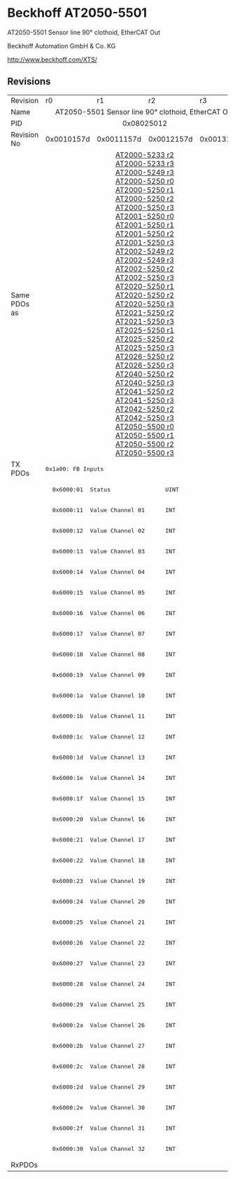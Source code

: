 # Beckhoff AT2050-5501

AT2050-5501 Sensor line 90° clothoid, EtherCAT Out

Beckhoff Automation GmbH & Co. KG

http://www.beckhoff.com/XTS/

## Revisions
<table>
<tr>
<td>Revision</td>
<td>r0</td>
<td>r1</td>
<td>r2</td>
<td>r3</td>
</tr>
<tr>
<td>Name</td>
<td colspan=4 align="center">AT2050-5501 Sensor line 90° clothoid, EtherCAT Out</td>
</tr>
<tr>
<td>PID</td>
<td colspan=4 align="center">0x08025012</td>
</tr>
<tr>
<td>Revision No</td>
<td>0x0010157d</td>
<td>0x0011157d</td>
<td>0x0012157d</td>
<td>0x0013157d</td>
</tr>
<tr>
<td>Same PDOs as</td>
<td colspan=4 align="center"><a href="AT2000-5233.md">AT2000-5233 r2</a><br/><a href="AT2000-5233.md">AT2000-5233 r3</a><br/><a href="AT2000-5249.md">AT2000-5249 r3</a><br/><a href="AT2000-5250.md">AT2000-5250 r0</a><br/><a href="AT2000-5250.md">AT2000-5250 r1</a><br/><a href="AT2000-5250.md">AT2000-5250 r2</a><br/><a href="AT2000-5250.md">AT2000-5250 r3</a><br/><a href="AT2001-5250.md">AT2001-5250 r0</a><br/><a href="AT2001-5250.md">AT2001-5250 r1</a><br/><a href="AT2001-5250.md">AT2001-5250 r2</a><br/><a href="AT2001-5250.md">AT2001-5250 r3</a><br/><a href="AT2002-5249.md">AT2002-5249 r2</a><br/><a href="AT2002-5249.md">AT2002-5249 r3</a><br/><a href="AT2002-5250.md">AT2002-5250 r2</a><br/><a href="AT2002-5250.md">AT2002-5250 r3</a><br/><a href="AT2020-5250.md">AT2020-5250 r1</a><br/><a href="AT2020-5250.md">AT2020-5250 r2</a><br/><a href="AT2020-5250.md">AT2020-5250 r3</a><br/><a href="AT2021-5250.md">AT2021-5250 r2</a><br/><a href="AT2021-5250.md">AT2021-5250 r3</a><br/><a href="AT2025-5250.md">AT2025-5250 r1</a><br/><a href="AT2025-5250.md">AT2025-5250 r2</a><br/><a href="AT2025-5250.md">AT2025-5250 r3</a><br/><a href="AT2026-5250.md">AT2026-5250 r2</a><br/><a href="AT2026-5250.md">AT2026-5250 r3</a><br/><a href="AT2040-5250.md">AT2040-5250 r2</a><br/><a href="AT2040-5250.md">AT2040-5250 r3</a><br/><a href="AT2041-5250.md">AT2041-5250 r2</a><br/><a href="AT2041-5250.md">AT2041-5250 r3</a><br/><a href="AT2042-5250.md">AT2042-5250 r2</a><br/><a href="AT2042-5250.md">AT2042-5250 r3</a><br/><a href="AT2050-5500.md">AT2050-5500 r0</a><br/><a href="AT2050-5500.md">AT2050-5500 r1</a><br/><a href="AT2050-5500.md">AT2050-5500 r2</a><br/><a href="AT2050-5500.md">AT2050-5500 r3</a></td>
</tr>
<tr>
<td rowspan=34 valign=top>TX PDOs</td>
<td colspan=4 align="left"><pre>0x1a00: FB Inputs</pre></td>
<td></td>
</tr>
<tr>
<td colspan=4 align="left"><pre>  0x6000:01  Status                UINT</pre></td>
</tr>
<tr>
<td colspan=4 align="left"><pre>  0x6000:11  Value Channel 01      INT</pre></td>
</tr>
<tr>
<td colspan=4 align="left"><pre>  0x6000:12  Value Channel 02      INT</pre></td>
</tr>
<tr>
<td colspan=4 align="left"><pre>  0x6000:13  Value Channel 03      INT</pre></td>
</tr>
<tr>
<td colspan=4 align="left"><pre>  0x6000:14  Value Channel 04      INT</pre></td>
</tr>
<tr>
<td colspan=4 align="left"><pre>  0x6000:15  Value Channel 05      INT</pre></td>
</tr>
<tr>
<td colspan=4 align="left"><pre>  0x6000:16  Value Channel 06      INT</pre></td>
</tr>
<tr>
<td colspan=4 align="left"><pre>  0x6000:17  Value Channel 07      INT</pre></td>
</tr>
<tr>
<td colspan=4 align="left"><pre>  0x6000:18  Value Channel 08      INT</pre></td>
</tr>
<tr>
<td colspan=4 align="left"><pre>  0x6000:19  Value Channel 09      INT</pre></td>
</tr>
<tr>
<td colspan=4 align="left"><pre>  0x6000:1a  Value Channel 10      INT</pre></td>
</tr>
<tr>
<td colspan=4 align="left"><pre>  0x6000:1b  Value Channel 11      INT</pre></td>
</tr>
<tr>
<td colspan=4 align="left"><pre>  0x6000:1c  Value Channel 12      INT</pre></td>
</tr>
<tr>
<td colspan=4 align="left"><pre>  0x6000:1d  Value Channel 13      INT</pre></td>
</tr>
<tr>
<td colspan=4 align="left"><pre>  0x6000:1e  Value Channel 14      INT</pre></td>
</tr>
<tr>
<td colspan=4 align="left"><pre>  0x6000:1f  Value Channel 15      INT</pre></td>
</tr>
<tr>
<td colspan=4 align="left"><pre>  0x6000:20  Value Channel 16      INT</pre></td>
</tr>
<tr>
<td colspan=4 align="left"><pre>  0x6000:21  Value Channel 17      INT</pre></td>
</tr>
<tr>
<td colspan=4 align="left"><pre>  0x6000:22  Value Channel 18      INT</pre></td>
</tr>
<tr>
<td colspan=4 align="left"><pre>  0x6000:23  Value Channel 19      INT</pre></td>
</tr>
<tr>
<td colspan=4 align="left"><pre>  0x6000:24  Value Channel 20      INT</pre></td>
</tr>
<tr>
<td colspan=4 align="left"><pre>  0x6000:25  Value Channel 21      INT</pre></td>
</tr>
<tr>
<td colspan=4 align="left"><pre>  0x6000:26  Value Channel 22      INT</pre></td>
</tr>
<tr>
<td colspan=4 align="left"><pre>  0x6000:27  Value Channel 23      INT</pre></td>
</tr>
<tr>
<td colspan=4 align="left"><pre>  0x6000:28  Value Channel 24      INT</pre></td>
</tr>
<tr>
<td colspan=4 align="left"><pre>  0x6000:29  Value Channel 25      INT</pre></td>
</tr>
<tr>
<td colspan=4 align="left"><pre>  0x6000:2a  Value Channel 26      INT</pre></td>
</tr>
<tr>
<td colspan=4 align="left"><pre>  0x6000:2b  Value Channel 27      INT</pre></td>
</tr>
<tr>
<td colspan=4 align="left"><pre>  0x6000:2c  Value Channel 28      INT</pre></td>
</tr>
<tr>
<td colspan=4 align="left"><pre>  0x6000:2d  Value Channel 29      INT</pre></td>
</tr>
<tr>
<td colspan=4 align="left"><pre>  0x6000:2e  Value Channel 30      INT</pre></td>
</tr>
<tr>
<td colspan=4 align="left"><pre>  0x6000:2f  Value Channel 31      INT</pre></td>
</tr>
<tr>
<td colspan=4 align="left"><pre>  0x6000:30  Value Channel 32      INT</pre></td>
</tr>
<tr>
<td>RxPDOs</td>
<td colspan=4 align="left"></td>
</tr>
</table>
